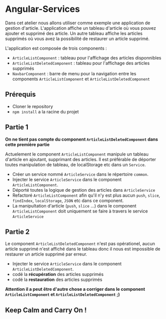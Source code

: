 # Angular-Services

Dans cet atelier nous allons utiliser comme exemple une application de gestion d'article.
L'application affiche un tableau d'article où vous pouvez ajouter et supprimé des article.
Un autre tableau affiche les articles supprimés où vous avez la possibilité de restaurer un article supprimé.

L'application est composée de trois components :
* `ArticleListComponent` : tableau pour l'affichage des articles disponnibles
* `ArticleListDeletedComponent` : tableau pour l'affichage des articles supprimés
* `NavbarComponent` : barre de menu pour la navigation entre les components `ArticleListComponent` et `ArticleListDeletedComponent`

## Prérequis

* Cloner le repository
* `npm install` a la racine du projet

## Partie 1

**On ne tient pas compte du component `ArticleListDeletedComponent` dans cette première partie**

Actuelement le component `ArticleListComponent` manipule un tableau d'article en ajoutant, supprimant des articles.
Il est préférable de déporter toutes manipulation de tableau, de localStorage etc dans un `Service`.

* Créer un service nommé `ArticleService` dans le répertoire `common`.
* Injecter le service `ArticleService` dans le component `ArticleListComponent`.
* Déporté toutes la logique de gestion des articles dans `ArticleService`
* Refactoré `ArticleListComponent` afin qu'il n'y est plus aucun `push`, `slice`, `findIndex`, `localStorage`, `JSON` etc dans ce component.
* La manipultation d'article (`push`, `slice` ...) dans le component `ArticleListComponent` doit uniquement se faire à travers le service `ArticleService`

## Partie 2

Le component `ArticleListDeletedComponent` n'est pas opérationel, aucun article supprimé n'est affiché dans le tableau donc il nous est impossible de restaurer un article supprimé par erreur.

* Injecter le service `ArticleService` dans le component `ArticleListDeletedComponent`.
* codé la **récupération** des articles supprimés
* codé la **restauration** des articles supprimés

**Attention il a peut être d'autre chose a corriger dans le component `ArticleListComponent` et `ArticleListDeletedComponent` ;)**

## Keep Calm and Carry On !
